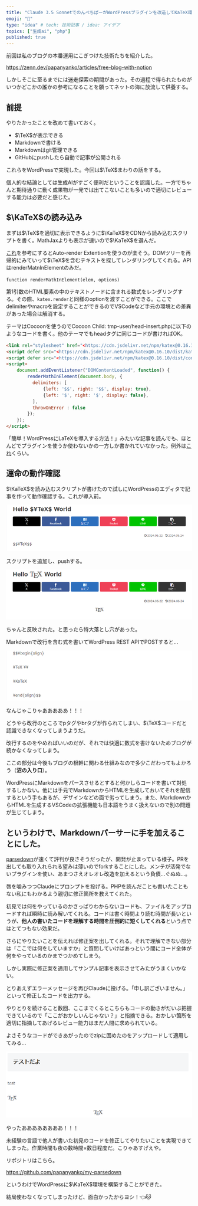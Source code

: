 ```yaml
---
title: "Claude 3.5 SonnetでのんぺちぱーがWordPressプラグインを改造してKaTeX環境を構築した話"
emoji: "💪"
type: "idea" # tech: 技術記事 / idea: アイデア
topics: ["生成ai", "php"]
published: true
---
```


前回は私のブログの本番運用にこぎつけた技術たちを紹介した。

https://zenn.dev/papanyanko/articles/free-blog-with-notion

しかしそこに至るまでには~~迷走~~探索の期間があった。その過程で得られたものがいつかどこかの誰かの参考になることを願ってネットの海に放流して供養する。

## 前提

やりたかったことを改めて書いておく。

- $\TeX$が表示できる
- Markdownで書ける
- Markdownはgit管理できる
- GitHubにpushしたら自動で記事が公開される

これらをWordPressで実現した。今回は$\TeX$まわりの話をする。

個人的な結論としては生成AIがすごく便利だということを認識した。一方でちゃんと期待通りに動く成果物が一発では出てこないことも多いので適切にレビューする能力は必要だと感じた。

## $\KaTeX$の読み込み

まずは$\TeX$を適切に表示できるように$\KaTeX$をCDNから読み込むスクリプトを書く。MathJaxよりも表示が速いので$\KaTeX$を選んだ。

[これ](https://www.t3nro.net/posts/katex/)を参考にするとAuto-render Extentionを使うのが楽そう。DOMツリーを再帰的にみていって$\TeX$を含むテキストを探してレンダリングしてくれる。APIはrenderMatnInElementのみだ。

`function renderMathInElement(elem, options)`

第1引数のHTML要素の中のテキストノードに含まれる数式をレンダリングする。その際、`katex.render`と同様のoptionを渡すことができる。ここでdelimiterやmacroを設定することができるのでVSCodeなど手元の環境との差異があった場合は解消する。

テーマはCocoonを使うのでCocoon Child: tmp-user/head-insert.phpに以下のようなコードを書く。他のテーマでもheadタグに同じコードが書ければOK。

```html
<link rel="stylesheet" href="<https://cdn.jsdelivr.net/npm/katex@0.16.10/dist/katex.min.css>" integrity="sha384-wcIxkf4k558AjM3Yz3BBFQUbk/zgIYC2R0QpeeYb+TwlBVMrlgLqwRjRtGZiK7ww" crossorigin="anonymous">
<script defer src="<https://cdn.jsdelivr.net/npm/katex@0.16.10/dist/katex.min.js>" integrity="sha384-hIoBPJpTUs74ddyc4bFZSM1TVlQDA60VBbJS0oA934VSz82sBx1X7kSx2ATBDIyd" crossorigin="anonymous"></script>
<script defer src="<https://cdn.jsdelivr.net/npm/katex@0.16.10/dist/contrib/auto-render.min.js>" integrity="sha384-43gviWU0YVjaDtb/GhzOouOXtZMP/7XUzwPTstBeZFe/+rCMvRwr4yROQP43s0Xk" crossorigin="anonymous"></script>
<script>
    document.addEventListener("DOMContentLoaded", function() {
        renderMathInElement(document.body, {
          delimiters: [
              {left: '$$', right: '$$', display: true},
              {left: '$', right: '$', display: false},
          ],
          throwOnError : false
        });
    });
</script>

```

「簡単！WordPressにLaTeXを導入する方法！」みたいな記事を読んでも、ほとんどでプラグインを使うか使わないかの一方しか書かれていなかった。例外は[これ](https://www.kennzo.net/wordpress-latex)くらい。

## 運命の動作確認

$\KaTeX$を読み込むスクリプトが書けたので試しにWordPressのエディタで記事を作って動作確認する。これが導入前。

![KaTeX導入前](/images/before_katex.png)

スクリプトを追加し、pushする。

![KaTeX導入後](/images/after_katex.png)

ちゃんと反映された。と思ったら特大落とし穴があった。

Markdownで改行を含む式を書いてWordPress REST APIでPOSTすると...

![displayスタイルの数式がパースできてない](/images/before_multiline_display_math.png)

なんじゃこりゃあああああ！！！

どうやら改行のところでpタグやbrタグが作られてしまい、$\TeX$コードだと認識できなくなってしまうようだ。

改行するのをやめればいいのだが、それでは快適に数式を書けないためブログが続かなくなってしまう。

ここの部分は今後もブログの根幹に関わる仕組みなので多少こだわってもよかろう（**沼の入り口**）。

WordPressにMarkdownをパースさせるとすると何かしらコードを書いて対処するしかない。他には手元でMarkdownからHTMLを生成しておいてそれを配信するという手もあるが、デザインなどの面で劣ってしまう。また、MarkdownからHTMLを生成するVSCodeの拡張機能も日本語をうまく扱えないので別の問題が生じてしまう。

## というわけで、Markdownパーサーに手を加えることにした。

[parsedown](https://github.com/erusev/parsedown)が速くて評判が良さそうだったが、開発が止まっている様子。PRを出しても取り入れられる望みは薄いのでforkすることにした。メンテが活発でないプラグインを使い、あまつさえオレオレ改造を加えるという負債...ぐぬぬ...。

唇を噛みつつClaudeにプロンプトを投げる。PHPを読んだことも書いたこともない私にもわかるよう親切に修正箇所を教えてくれた。

初見では何をやっているのかさっぱりわからないコードも、ファイルをアップロードすれば瞬時に読み解いてくれる。コードは書く時間より読む時間が長いというが、**他人の書いたコードを理解する時間を圧倒的に短くしてくれる**という点ではとてつもない効果だ。

さらにやりたいことを伝えれば修正案を出してくれる。それで理解できない部分は「ここでは何をしていますか」と質問していけばあっという間にコード全体が何をやっているのかまでつかめてしまう。

しかし実際に修正案を適用してサンプル記事を表示させてみたがうまくいかない。

とりあえずエラーメッセージを再びClaudeに投げる。「申し訳ございません。」といって修正したコードを出力する。

やりとりを続けること数回、ここまでくるとこちらもコードの動きがだいぶ把握できているので「ここがおかしいんじゃない？」と指摘できる。おかしい箇所を適切に指摘してあげるレビュー能力はまだ人間に求められている。

よさそうなコードができあがったのでzipに固めたのをアップロードして適用してみる...

![displayスタイル対応後](/images/after_multiline_display_math.png)

やったああああああああ！！！

未経験の言語で他人が書いた初見のコードを修正してやりたいことを実現できてしまった。作業時間も夜の数時間×数日程度だ。こりゃあすげえや。

リポジトリはこちら。

https://github.com/papanyanko/my-parsedown

というわけでWordPressに$\KaTeX$環境を構築することができた。

結局使わなくなってしまったけど、面白かったからヨシ！👈🐱
